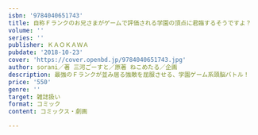 ```yaml
---
isbn: '9784040651743'
title: 自称Ｆランクのお兄さまがゲームで評価される学園の頂点に君臨するそうですよ？　１
volume: ''
series: ''
publisher: ＫＡＯＫＡＷＡ
pubdate: '2018-10-23'
cover: 'https://cover.openbd.jp/9784040651743.jpg'
author: sorani／著 三河ごーすと／原著 ねこめたる／企画
description: 最強のＦランクが並み居る強敵を屈服させる、学園ゲーム系頭脳バトル！
price: '550'
genre: ''
target: 雑誌扱い
format: コミック
content: コミックス・劇画

---
```

